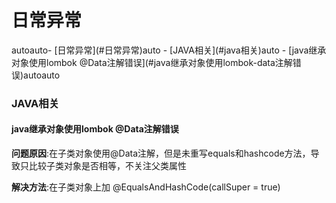 # 日常异常

<!-- TOC -->autoauto- [日常异常](#日常异常)auto        - [JAVA相关](#java相关)auto            - [java继承对象使用lombok @Data注解错误](#java继承对象使用lombok-data注解错误)autoauto<!-- /TOC -->

### JAVA相关

#### java继承对象使用lombok @Data注解错误
**问题原因**:在子类对象使用@Data注解，但是未重写equals和hashcode方法，导致只比较子类对象是否相等，不关注父类属性

**解决方法**:在子类对象上加 @EqualsAndHashCode(callSuper = true)